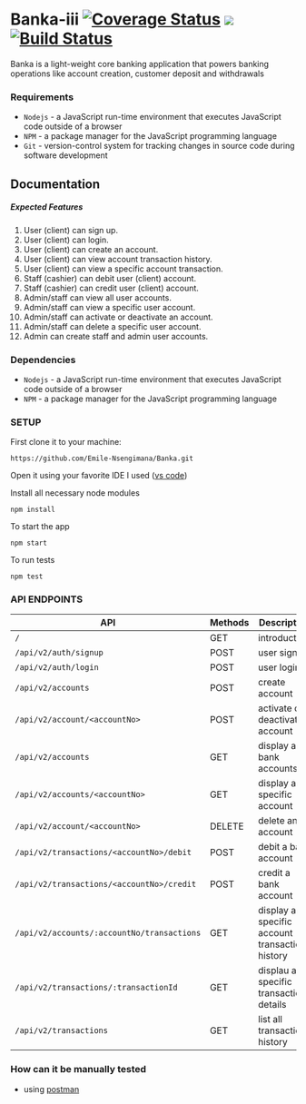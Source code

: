 # Banka-iii [![Coverage Status](https://coveralls.io/repos/github/Emile-Nsengimana/Banka-iii/badge.svg?branch=ch-setup-travis-165593039)](https://coveralls.io/github/Emile-Nsengimana/Banka-iii?branch=ch-setup-travis-165593039) <a href="https://codeclimate.com/github/Emile-Nsengimana/Banka-iii/maintainability"><img src="https://api.codeclimate.com/v1/badges/bb9060dc875254e8146d/maintainability" /></a>  [![Build Status](https://travis-ci.com/Emile-Nsengimana/Banka-iii.svg?branch=develop)](https://travis-ci.com/Emile-Nsengimana/Banka-iii)
Banka is a light-weight core banking application that powers banking operations like account creation, customer deposit and withdrawals

### Requirements

- `Nodejs` - a JavaScript run-time environment that executes JavaScript code outside of a browser
- `NPM` - a package manager for the JavaScript programming language
- `Git` - version-control system for tracking changes in source code during software development
## Documentation

##### Expected Features

1. User (client) can sign up.
2. User (client) can login.
3. User (client) can create an account.
4. User (client) can view account transaction history.
5. User (client) can view a specific account transaction.
6. Staff (cashier) can debit user (client) account.
7. Staff (cashier) can credit user (client) account.
8. Admin/staff can view all user accounts.
9. Admin/staff can view a specific user account.
10. Admin/staff can activate or deactivate an account.
11. Admin/staff can delete a specific user account.
12. Admin can create staff and admin user accounts.
### Dependencies

- `Nodejs` - a JavaScript run-time environment that executes JavaScript code outside of a browser
- `NPM` - a package manager for the JavaScript programming language
### SETUP
First clone it to your machine:
```
https://github.com/Emile-Nsengimana/Banka.git
```
Open it using your favorite IDE
I used ([vs code](https://code.visualstudio.com/download))

Install all necessary node modules
```
npm install
```
To start the app
```
npm start
```
To run tests
```
npm test
```

### API ENDPOINTS
| API | Methods  | Description  |
| ------- | --- | --- |
`/` | GET | introduction |
| `/api/v2/auth/signup` | POST | user signup |
| `/api/v2/auth/login` | POST | user login |
| `/api/v2/accounts` | POST | create account |
| `/api/v2/account/<accountNo>` | POST | activate or deactivate account |
| `/api/v2/accounts` | GET | display all bank accounts |
| `/api/v2/accounts/<accountNo>` | GET | display a specific account |
| `/api/v2/account/<accountNo>` | DELETE | delete an account |
| `/api/v2/transactions/<accountNo>/debit` | POST | debit a bank account |
| `/api/v2/transactions/<accountNo>/credit` | POST | credit a bank account |
| `/api/v2/accounts/:accountNo/transactions` | GET | display a specific account transaction history |
| `/api/v2/transactions/:transactionId` | GET | displau a specific transaction details |
| `/api/v2/transactions` | GET | list all transactions history |

### How can it be manually tested
- using [postman](https://www.getpostman.com/downloads/)

